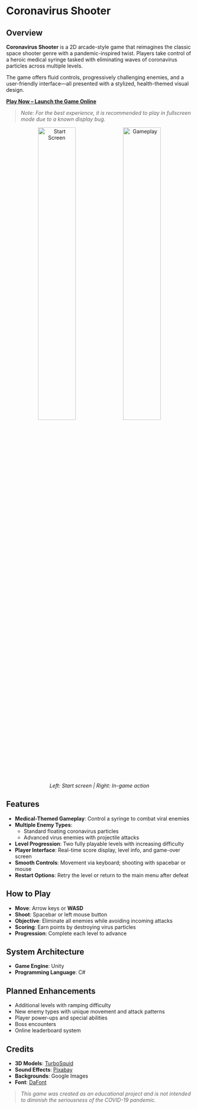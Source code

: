 # Coronavirus Shooter

## Overview

**Coronavirus Shooter** is a 2D arcade-style game that reimagines the classic space shooter genre with a pandemic-inspired twist. Players take control of a heroic medical syringe tasked with eliminating waves of coronavirus particles across multiple levels.

The game offers fluid controls, progressively challenging enemies, and a user-friendly interface—all presented with a stylized, health-themed visual design.

**[Play Now – Launch the Game Online](https://afroditikalantzi.github.io/Coronavirus-Shooter/)**

> *Note: For the best experience, it is recommended to play in fullscreen mode due to a known display bug.*

<div align="center">
  <img src="images/Starting_Image.png" alt="Start Screen" width="45%" />
  <img src="images/Gameplay.png" alt="Gameplay" width="45%" />
</div>

<p align="center">
  <em>Left: Start screen | Right: In-game action</em>
</p>

## Features

- **Medical-Themed Gameplay**: Control a syringe to combat viral enemies  
- **Multiple Enemy Types**:
  - Standard floating coronavirus particles  
  - Advanced virus enemies with projectile attacks  
- **Level Progression**: Two fully playable levels with increasing difficulty  
- **Player Interface**: Real-time score display, level info, and game-over screen  
- **Smooth Controls**: Movement via keyboard; shooting with spacebar or mouse  
- **Restart Options**: Retry the level or return to the main menu after defeat  

## How to Play

- **Move**: Arrow keys or **WASD**  
- **Shoot**: Spacebar or left mouse button  
- **Objective**: Eliminate all enemies while avoiding incoming attacks  
- **Scoring**: Earn points by destroying virus particles  
- **Progression**: Complete each level to advance  


## System Architecture

- **Game Engine**: Unity  
- **Programming Language**: C#  

## Planned Enhancements

- Additional levels with ramping difficulty  
- New enemy types with unique movement and attack patterns  
- Player power-ups and special abilities  
- Boss encounters  
- Online leaderboard system  

## Credits

- **3D Models**: [TurboSquid](https://www.turbosquid.com)  
- **Sound Effects**: [Pixabay](https://pixabay.com)  
- **Backgrounds**: Google Images  
- **Font**: [DaFont](https://www.dafont.com)  


> *This game was created as an educational project and is not intended to diminish the seriousness of the COVID-19 pandemic.*
